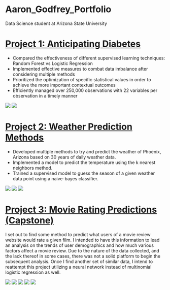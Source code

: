 # Aaron_Godfrey_Portfolio
Data Science student at Arizona State University

# [Project 1: Anticipating Diabetes](https://github.com/ap4godfrey227/PredictingDiabetes.git)
* Compared the effectiveness of different supervised learning techniques: Random Forest vs Logistic Regression
* Implemented effective measures to combat data imbalance after considering multiple methods
* Prioritized the optimization of specific statistical values in order to achieve the more important contextual outcomes
* Efficiently managed over 250,000 observations with 22 variables per observation in a timely manner

![](/images/DiabetesLRImages.PNG)
![](/images/DiabetesRFImages.PNG)


# [Project 2: Weather Prediction Methods](https://github.com/ap4godfrey227/Machine-Learning-Project-1.git)
* Developed multiple methods to try and predict the weather of Phoenix, Arizona based on 30 years of daily weather data.
* Implemented a model to predict the temperature using the k nearest neighbors method.
* Trained a supervised model to guess the season of a given weather data point using a naive-bayes classifier.

![](/images/rmse.PNG)
![](/images/kExample.PNG)
![](/images/confM.PNG)

# [Project 3: Movie Rating Predictions (Capstone)](https://github.com/ap4godfrey227/CapstoneProject.git)
I set out to find some method to predict what users of a movie review website would rate a given film. I intended to have this information to lead an analysis on the trends of user demographics and how much various factors affect a movie review. Due to the nature of the data collected, and the lack thereof in some cases, there was not a solid platform to begin the subsequent analysis. Once I find another set of similar data, I intend to reattempt this project utilizing a neural network instead of multinomial logistic regression as well.

![](/images/1starRatingByAge.png)
![](/images/2starRatingByAge.png)
![](/images/3starRatingByAge.png)
![](/images/4starRatingByAge.png)
![](/images/5starRatingByAge.png)

